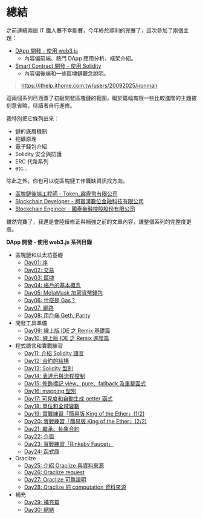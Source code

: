 # 總結

之前連續兩屆 IT 鐵人賽不幸斷賽，今年終於順利的完賽了，這次參加了兩個主題：

* [DApp 開發 - 使用 web3.js](https://ithelp.ithome.com.tw/articles/10201870)
  * 內容偏前端、熱門 DApp 應用分析、框架介紹。
* [Smart Contract 開發 - 使用 Solidity](https://ithelp.ithome.com.tw/articles/10200395)
  * 內容偏後端和一些區塊鏈觀念說明。

> <https://ithelp.ithome.com.tw/users/20092025/ironman>

這兩個系列已涵蓋了初級開發區塊鏈的範圍，礙於篇幅有限一些比較進階的主題被刻意省略，待讀者自行進修。

我特別把它條列出來：

* 鏈的底層機制
* 挖礦原理
* 電子錢包介紹
* Solidity 安全與防護
* ERC 代幣系列
* etc...

除此之外，你也可以從區塊鏈工作職缺資訊找方向。

* [區塊鏈後端工程師 - Token_霹靂幣有限公司](https://www.104.com.tw/job/?jobno=6by9d)
* [Blockchain Developer - 柯賓漢數位金融科技有限公司](https://www.104.com.tw/job/?jobno=5z3uy)
* [Blockchain Engineer - 國泰金融控股股份有限公司  ](https://www.104.com.tw/job/?jobno=6aziw)

雖然完賽了，我還是會陸續修正與補強之前的文章內容，讓整個系列的完整度更高。

**DApp 開發 - 使用 web3.js 系列目錄**

* 區塊鏈和以太坊基礎
  * [Day01: 序](https://ithelp.ithome.com.tw/articles/10200395)
  * [Day02: 交易](https://ithelp.ithome.com.tw/articles/10200528)
  * [Day03: 區塊](https://ithelp.ithome.com.tw/articles/10200654)
  * [Day04: 帳戶的基本概念](https://ithelp.ithome.com.tw/articles/10200900)
  * [Day05: MetaMask 加密貨幣錢包](https://ithelp.ithome.com.tw/articles/10200992)
  * [Day06: 什麼是 Gas？](https://ithelp.ithome.com.tw/articles/10201207)
  * [Day07: 網路](https://ithelp.ithome.com.tw/articles/10201364)
  * [Day08: 用戶端 Geth, Parity](https://ithelp.ithome.com.tw/articles/10201462)
* 開發工具準備
  * [Day09: 線上版 IDE 之 Remix 基礎篇](https://ithelp.ithome.com.tw/articles/10201750)
  * [Day10: 線上版 IDE 之 Remix 進階篇](https://ithelp.ithome.com.tw/articles/10202347)
* 程式語言和實戰練習
  * [Day11: 介紹 Solidity 語言](https://ithelp.ithome.com.tw/articles/10202884)
  * [Day12: 合約的結構](https://ithelp.ithome.com.tw/articles/10203280)
  * [Day13: Solidity 型別](https://ithelp.ithome.com.tw/articles/10203495)
  * [Day14: 表達示與流程控制](https://ithelp.ithome.com.tw/articles/10203645)
  * [Day15: 修飾標記 view、pure、fallback 及重載函式](https://ithelp.ithome.com.tw/articles/10204079)
  * [Day16: mapping 型別](https://ithelp.ithome.com.tw/articles/10204297)
  * [Day17: 可見度和自動生成 getter 函式](https://ithelp.ithome.com.tw/articles/10204818)
  * [Day18: 單位和全域變數](https://ithelp.ithome.com.tw/articles/10205053)
  * [Day19: 實戰練習「簡易版 King of the Ether」(1/2)](https://ithelp.ithome.com.tw/articles/10205298)
  * [Day20: 實戰練習「簡易版 King of the Ether」(2/2)](https://ithelp.ithome.com.tw/articles/10205760)
  * [Day21: 繼承、抽象合約](https://ithelp.ithome.com.tw/articles/10206052)
  * [Day22: 介面](https://ithelp.ithome.com.tw/articles/10206191)
  * [Day23: 實戰練習「Rinkeby Faucet」](https://ithelp.ithome.com.tw/articles/10206576)
  * [Day24: 函式庫](https://ithelp.ithome.com.tw/articles/10206994)
* Oraclize
  * [Day25: 介紹 Oraclize 與資料來源](https://ithelp.ithome.com.tw/articles/10207290)
  * [Day26: Oraclize request](https://ithelp.ithome.com.tw/articles/10207495)
  * [Day27: Oraclize 可靠證明](https://ithelp.ithome.com.tw/articles/10207705)
  * [Day28: Oraclize 的 computation 資料來源](https://ithelp.ithome.com.tw/articles/10207843)
* 補充
  * [Day29: 補充篇](https://ithelp.ithome.com.tw/articles/10208254)
  * [Day30: 總結](https://ithelp.ithome.com.tw/articles/10208317)
